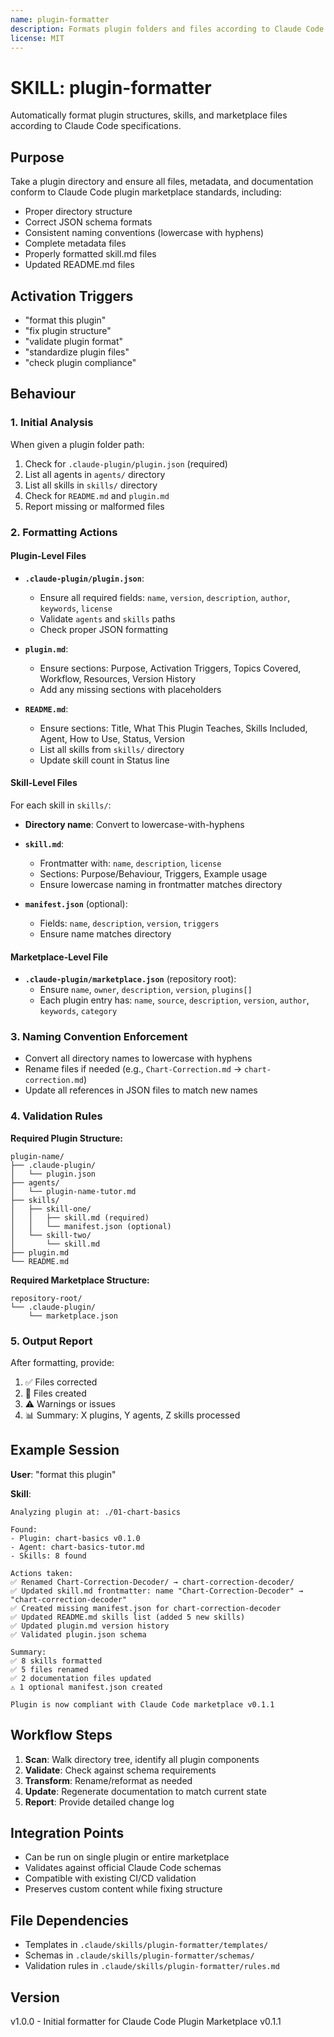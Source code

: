 ```yaml
---
name: plugin-formatter
description: Formats plugin folders and files according to Claude Code plugin marketplace guidelines
license: MIT
---
```


# SKILL: plugin-formatter
Automatically format plugin structures, skills, and marketplace files according to Claude Code specifications.

## Purpose
Take a plugin directory and ensure all files, metadata, and documentation conform to Claude Code plugin marketplace standards, including:
- Proper directory structure
- Correct JSON schema formats
- Consistent naming conventions (lowercase with hyphens)
- Complete metadata files
- Properly formatted skill.md files
- Updated README.md files

## Activation Triggers
- "format this plugin"
- "fix plugin structure"
- "validate plugin format"
- "standardize plugin files"
- "check plugin compliance"

## Behaviour

### 1. Initial Analysis
When given a plugin folder path:
1. Check for `.claude-plugin/plugin.json` (required)
2. List all agents in `agents/` directory
3. List all skills in `skills/` directory
4. Check for `README.md` and `plugin.md`
5. Report missing or malformed files

### 2. Formatting Actions

#### Plugin-Level Files
- **`.claude-plugin/plugin.json`**:
  - Ensure all required fields: `name`, `version`, `description`, `author`, `keywords`, `license`
  - Validate `agents` and `skills` paths
  - Check proper JSON formatting

- **`plugin.md`**:
  - Ensure sections: Purpose, Activation Triggers, Topics Covered, Workflow, Resources, Version History
  - Add any missing sections with placeholders

- **`README.md`**:
  - Ensure sections: Title, What This Plugin Teaches, Skills Included, Agent, How to Use, Status, Version
  - List all skills from `skills/` directory
  - Update skill count in Status line

#### Skill-Level Files
For each skill in `skills/`:
- **Directory name**: Convert to lowercase-with-hyphens
- **`skill.md`**:
  - Frontmatter with: `name`, `description`, `license`
  - Sections: Purpose/Behaviour, Triggers, Example usage
  - Ensure lowercase naming in frontmatter matches directory

- **`manifest.json`** (optional):
  - Fields: `name`, `description`, `version`, `triggers`
  - Ensure name matches directory

#### Marketplace-Level File
- **`.claude-plugin/marketplace.json`** (repository root):
  - Ensure `name`, `owner`, `description`, `version`, `plugins[]`
  - Each plugin entry has: `name`, `source`, `description`, `version`, `author`, `keywords`, `category`

### 3. Naming Convention Enforcement
- Convert all directory names to lowercase with hyphens
- Rename files if needed (e.g., `Chart-Correction.md` → `chart-correction.md`)
- Update all references in JSON files to match new names

### 4. Validation Rules

**Required Plugin Structure:**
```
plugin-name/
├── .claude-plugin/
│   └── plugin.json
├── agents/
│   └── plugin-name-tutor.md
├── skills/
│   ├── skill-one/
│   │   ├── skill.md (required)
│   │   └── manifest.json (optional)
│   └── skill-two/
│       └── skill.md
├── plugin.md
└── README.md
```

**Required Marketplace Structure:**
```
repository-root/
└── .claude-plugin/
    └── marketplace.json
```

### 5. Output Report
After formatting, provide:
1. ✅ Files corrected
2. 📝 Files created
3. ⚠️ Warnings or issues
4. 📊 Summary: X plugins, Y agents, Z skills processed

## Example Session

**User**: "format this plugin"

**Skill**:
```
Analyzing plugin at: ./01-chart-basics

Found:
- Plugin: chart-basics v0.1.0
- Agent: chart-basics-tutor.md
- Skills: 8 found

Actions taken:
✅ Renamed Chart-Correction-Decoder/ → chart-correction-decoder/
✅ Updated skill.md frontmatter: name "Chart-Correction-Decoder" → "chart-correction-decoder"
✅ Created missing manifest.json for chart-correction-decoder
✅ Updated README.md skills list (added 5 new skills)
✅ Updated plugin.md version history
✅ Validated plugin.json schema

Summary:
✅ 8 skills formatted
✅ 5 files renamed
✅ 2 documentation files updated
⚠️ 1 optional manifest.json created

Plugin is now compliant with Claude Code marketplace v0.1.1
```

## Workflow Steps

1. **Scan**: Walk directory tree, identify all plugin components
2. **Validate**: Check against schema requirements
3. **Transform**: Rename/reformat as needed
4. **Update**: Regenerate documentation to match current state
5. **Report**: Provide detailed change log

## Integration Points
- Can be run on single plugin or entire marketplace
- Validates against official Claude Code schemas
- Compatible with existing CI/CD validation
- Preserves custom content while fixing structure

## File Dependencies
- Templates in `.claude/skills/plugin-formatter/templates/`
- Schemas in `.claude/skills/plugin-formatter/schemas/`
- Validation rules in `.claude/skills/plugin-formatter/rules.md`

## Version
v1.0.0 - Initial formatter for Claude Code Plugin Marketplace v0.1.1
